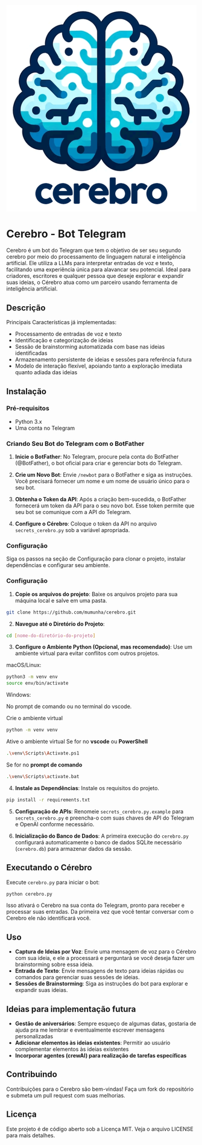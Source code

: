 <p align="center">
    <img src="img/cerebro.png" alt="alt text">
</p>

# Cerebro - Bot Telegram

Cerebro é um bot do Telegram que tem o objetivo de ser seu segundo cerebro por meio do processamento de linguagem natural e inteligência artificial. Ele utiliza a LLMs para interpretar entradas de voz e texto, facilitando uma experiência única para alavancar seu potencial. Ideal para criadores, escritores e qualquer pessoa que deseje explorar e expandir suas ideias, o Cérebro atua como um parceiro usando ferramenta de inteligência artificial.

## Descrição


Principais Características já implementadas:
- Processamento de entradas de voz e texto
- Identificação e categorização de ideias
- Sessão de brainstorming automatizada com base nas ideias identificadas
- Armazenamento persistente de ideias e sessões para referência futura
- Modelo de interação flexível, apoiando tanto a exploração imediata quanto adiada das ideias

## Instalação

### Pré-requisitos

- Python 3.x
- Uma conta no Telegram

### Criando Seu Bot do Telegram com o BotFather

1. **Inicie o BotFather**: No Telegram, procure pela conta do BotFather (@BotFather), o bot oficial para criar e gerenciar bots do Telegram.

2. **Crie um Novo Bot**: Envie `/newbot` para o BotFather e siga as instruções. Você precisará fornecer um nome e um nome de usuário único para o seu bot.

3. **Obtenha o Token da API**: Após a criação bem-sucedida, o BotFather fornecerá um token da API para o seu novo bot. Esse token permite que seu bot se comunique com a API do Telegram.

4. **Configure o Cérebro**: Coloque o token da API no arquivo `secrets_cerebro.py` sob a variável apropriada.

### Configuração

Siga os passos na seção de Configuração para clonar o projeto, instalar dependências e configurar seu ambiente.

### Configuração

1. **Copie os arquivos do projeto**: Baixe os arquivos projeto para sua máquina local e salve em uma pasta.
```sh
git clone https://github.com/mumunha/cerebro.git
```

2. **Navegue até o Diretório do Projeto**:

```sh
cd [nome-do-diretório-do-projeto]
```
3. **Configure o Ambiente Python (Opcional, mas recomendado)**: Use um ambiente virtual para evitar conflitos com outros projetos.

macOS/Linux:
```sh
python3 -m venv env
source env/bin/activate
```
Windows:

No prompt de comando ou no terminal do vscode.

Crie o ambiente virtual
```sh
python -m venv venv
```
Ative o ambiente virtual
Se for no <b>vscode</b> ou <b>PowerShell</b>
```sh
.\venv\Scripts\Activate.ps1
```
Se for no <b>prompt de comando</b>
```sh
.\venv\Scripts\activate.bat
```
4. **Instale as Dependências**: Instale os requisitos do projeto.

```sh
pip install -r requirements.txt
```

5. **Configuração de APIs**: Renomeie `secrets_cerebro.py.example` para `secrets_cerebro.py` e preencha-o com suas chaves de API do Telegram e OpenAI conforme necessário.

6. **Inicialização do Banco de Dados**: A primeira execução do `cerebro.py` configurará automaticamente o banco de dados SQLite necessário (`cerebro.db`) para armazenar dados da sessão.

## Executando o Cérebro

Execute `cerebro.py` para iniciar o bot:
```sh
python cerebro.py
```
Isso ativará o Cerebro na sua conta do Telegram, pronto para receber e processar suas entradas. Da primeira vez que você tentar conversar com o Cerebro ele não identificará você.

## Uso

- **Captura de Ideias por Voz**: Envie uma mensagem de voz para o Cérebro com sua ideia, e ele a processará e perguntará se você deseja fazer um brainstorming sobre essa ideia.
- **Entrada de Texto**: Envie mensagens de texto para ideias rápidas ou comandos para gerenciar suas sessões de ideias.
- **Sessões de Brainstorming**: Siga as instruções do bot para explorar e expandir suas ideias.

## Ideias para implementação futura

- **Gestão de aniversários**: Sempre esqueço de algumas datas, gostaria de ajuda pra me lembrar e eventualmente escrever mensagens personalizadas
- **Adicionar elementos às ideias existentes**: Permitir ao usuário complementar elementos às ideias existentes
- **Incorporar agentes (crewAI) para realização de tarefas específicas**

## Contribuindo

Contribuições para o Cerebro são bem-vindas! Faça um fork do repositório e submeta um pull request com suas melhorias.

## Licença

Este projeto é de código aberto sob a Licença MIT. Veja o arquivo LICENSE para mais detalhes.
